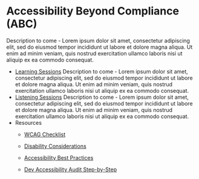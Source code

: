 # Accessibility Beyond Compliance (ABC)

Description to come - Lorem ipsum dolor sit amet, consectetur adipiscing elit, sed do eiusmod tempor incididunt ut labore et dolore magna aliqua. Ut enim ad minim veniam, quis nostrud exercitation ullamco laboris nisi ut aliquip ex ea commodo consequat.

* [Learning Sessions](https://github.com/department-of-veterans-affairs/va.gov-team/tree/master/teams/vsa/accessibility/learning-sessions) Description to come - Lorem ipsum dolor sit amet, consectetur adipiscing elit, sed do eiusmod tempor incididunt ut labore et dolore magna aliqua. Ut enim ad minim veniam, quis nostrud exercitation ullamco laboris nisi ut aliquip ex ea commodo consequat.
* [Listening Sessions](https://github.com/department-of-veterans-affairs/va.gov-team/tree/master/teams/vsa/accessibility/research-synthesis) Description to come - Lorem ipsum dolor sit amet, consectetur adipiscing elit, sed do eiusmod tempor incididunt ut labore et dolore magna aliqua. Ut enim ad minim veniam, quis nostrud exercitation ullamco laboris nisi ut aliquip ex ea commodo consequat.
* Resources
  - [WCAG Checklist](https://github.com/department-of-veterans-affairs/va.gov-team/blob/master/platform/accessibility/WCAG-Checklist.md)

  - [Disability Considerations](https://github.com/department-of-veterans-affairs/va.gov-team/blob/master/platform/accessibility/disability-considerations.md)

  - [Accessibility Best Practices](https://github.com/department-of-veterans-affairs/va.gov-team/blob/master/platform/accessibility/508-accessibility-best-practices.md)

  - [Dev Accessibility Audit Step-by-Step](https://github.com/department-of-veterans-affairs/va.gov-team/blob/master/teams/vsa/accessibility/accessibility-dev-review-step-by-step.md)
